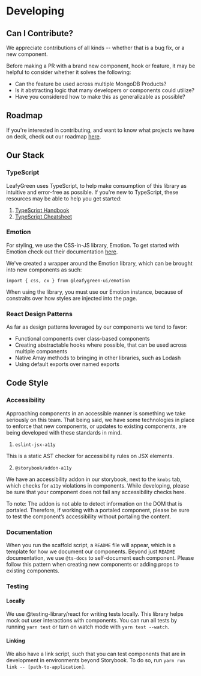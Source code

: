 # Developing

## Can I Contribute?

We appreciate contributions of all kinds -- whether that is a bug fix, or a new component.

Before making a PR with a brand new component, hook or feature, it may be helpful to consider whether it solves the following:

- Can the feature be used across multiple MongoDB Products?
- Is it abstracting logic that many developers or components could utilize?
- Have you considered how to make this as generalizable as possible?

## Roadmap

If you're interested in contributing, and want to know what projects we have on deck, check out our roadmap [here](https://wiki.corp.mongodb.com/display/DESIGN/Design+Systems).

## Our Stack

### TypeScript

LeafyGreen uses TypeScript, to help make consumption of this library as intuitive and error-free as possible. If you're new to TypeScript, these resources may be able to help you get started:

1. [TypeScript Handbook](https://www.typescriptlang.org/docs/handbook/basic-types.html)
2. [TypeScript Cheatsheet](https://github.com/typescript-cheatsheets/react-typescript-cheatsheet)

### Emotion

For styling, we use the CSS-in-JS library, Emotion. To get started with Emotion check out their documentation [here](https://emotion.sh/docs/introduction).

We've created a wrapper around the Emotion library, which can be brought into new components as such:

`import { css, cx } from @leafygreen-ui/emotion`

When using the library, you must use our Emotion instance, because of constraits over how styles are injected into the page.

### React Design Patterns

As far as design patterns leveraged by our components we tend to favor:

- Functional components over class-based components
- Creating abstractable hooks where possible, that can be used across multiple components
- Native Array methods to bringing in other libraries, such as Lodash
- Using default exports over named exports

## Code Style

### Accessibility

Approaching components in an accessible manner is something we take seriously on this team. That being said, we have some technologies in place to enforce that new components, or updates to existing components, are being developed with these standards in mind.

1. `eslint-jsx-a11y`

This is a static AST checker for accessibility rules on JSX elements.

2.  `@storybook/addon-a11y`

We have an accessibility addon in our storybook, next to the `knobs` tab, which checks for `a11y` violations in components. While developing, please be sure that your component does not fail any accessibility checks here.

To note: The addon is not able to detect information on the DOM that is portaled. Therefore, if working with a portaled component, please be sure to test the component’s accessibility without portaling the content.

### Documentation

When you run the scaffold script, a `README` file will appear, which is a template for how we document our components. Beyond just `README` documentation, we use `@ts-docs` to self-document each component. Please follow this pattern when creating new components or adding props to existing components.

### Testing

#### Locally

We use @testing-library/react for writing tests locally. This library helps mock out user interactions with components. You can run all tests by running `yarn test` or turn on watch mode with `yarn test --watch`.

#### Linking

We also have a link script, such that you can test components that are in development in environments beyond Storybook. To do so, run `yarn run link -- [path-to-application]`.
